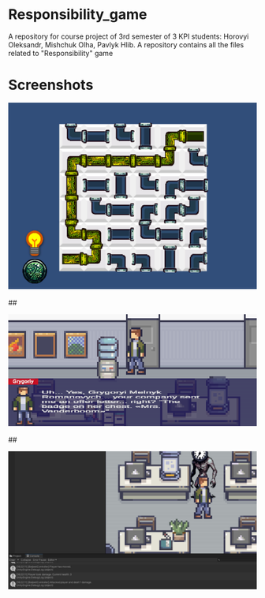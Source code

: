 # Responsibility_game
A repository for course project of 3rd semester of 3 KPI students: Horovyi Oleksandr, Mishchuk Olha, Pavlyk Hlib. A repository contains all the files related to "Responsibility" game

# Screenshots
<p>
    <img src="./screenshots/image23.png">
</p>
## ㅤ
<p>
    <img src="./screenshots/image1.png">
</p>
## ㅤ
<p>
    <img src="./screenshots/image10.png">
</p>
